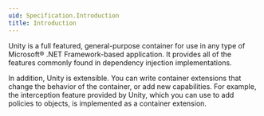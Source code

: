 ```yaml
---
uid: Specification.Introduction
title: Introduction
---
```


Unity is a full featured, general-purpose container for use in any type of Microsoft® .NET Framework-based application. It provides all of the features commonly found in dependency injection implementations.

In addition, Unity is extensible. You can write container extensions that change the behavior of the container, or add new capabilities. For example, the interception feature provided by Unity, which you can use to add policies to objects, is implemented as a container extension.